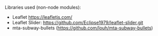 Libraries used (non-node modules):
* Leaflet https://leafletjs.com/
* Leaflet Slider: https://github.com/Eclipse1979/leaflet-slider.git
* mta-subway-bullets (https://github.com/louh/mta-subway-bullets)
